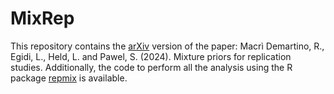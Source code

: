 # MixRep

This repository contains the [arXiv](https://arxiv.org/abs/2406.19152) version of the paper: Macrì Demartino, R., Egidi, L., Held, L. and Pawel, S. (2024). Mixture priors for replication studies. Additionally, the code to perform all the analysis using the R package [repmix](https://github.com/SamCH93/repmix) is available.

